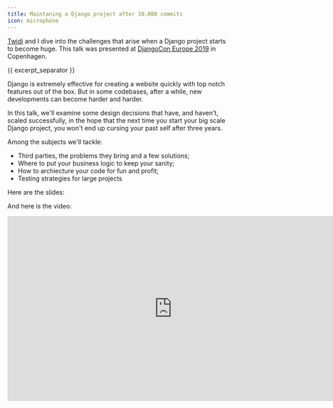 ```yaml
---
title: Maintaning a Django project after 10.000 commits
icon: microphone
---
```


[Twidi](https://twidi.com) and I dive into the challenges that arise when a Django project starts to become huge. This talk was presented at [DjangoCon Europe 2019](https://2019.djangocon.eu) in Copenhagen.

{{ excerpt_separator }}

Django is extremely effective for creating a website quickly with top notch features out of the box. But in some codebases, after a while, new developments can become harder and harder.

In this talk, we'll examine some design decisions that have, and haven't, scaled successfully, in the hope that the next time you start your big scale Django project, you won't end up cursing your past self after three years.

Among the subjects we'll tackle:

- Third parties, the problems they bring and a few solutions;
- Where to put your business logic to keep your sanity;
- How to archiecture your code for fun and profit;
- Testing strategies for large projects

Here are the slides:
<script async class="speakerdeck-embed" data-id="d0d503ed693a4e3894470c9865118f56" data-ratio="1.77777777777778" src="//speakerdeck.com/assets/embed.js"></script>

And here is the video:

<iframe width="740" height="415" src="https://www.youtube.com/embed/_DIlE-yc9ZQ" frameborder="0" allow="accelerometer; autoplay; encrypted-media; gyroscope; picture-in-picture" allowfullscreen></iframe>
